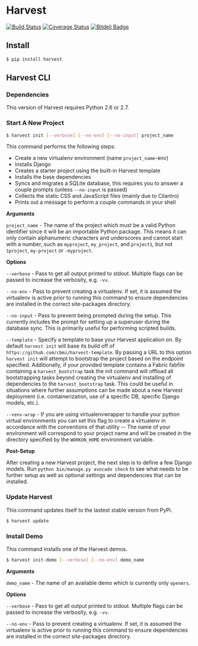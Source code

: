 # Harvest

[![Build Status](https://travis-ci.org/cbmi/harvest.png?branch=master)](https://travis-ci.org/cbmi/harvest) [![Coverage Status](https://img.shields.io/coveralls/cbmi/harvest.svg)](https://coveralls.io/r/cbmi/harvest?branch=master) [![Bitdeli Badge](https://d2weczhvl823v0.cloudfront.net/cbmi/harvest/trend.png)](https://bitdeli.com/free "Bitdeli Badge")

## Install

```bash
$ pip install harvest
```

## Harvest CLI

### Dependencies

This version of Harvest requires Python 2.6 or 2.7.

### Start A New Project

```bash
$ harvest init [--verbose] [--no-env] [--no-input] project_name
```
This command performs the following steps:

- Create a new virtualenv environment (name `project_name`-env)
- Installs Django
- Creates a starter project using the built-in Harvest template
- Installs the base dependencies
- Syncs and migrates a SQLite database, this requires you to answer a couple
prompts (unless `--no-input` is passed)
- Collects the static CSS and JavaScript files (mainly due to Cilantro)
- Prints out a message to perform a couple commands in your shell

**Arguments**

`project_name` - The name of the project which must be a valid Python
identifier since it will be an importable Python package. This means it can
only contain alphanumeric characters and underscores and cannot start with a
number, such as `myproject`, `my_project`, and `project1`, but not `1project`,
`my-project` or `-myproject`.

**Options**

`--verbose` - Pass to get all output printed to stdout. Multiple flags can be
passed to increase the verbosity, e.g. `-vv`.

`--no-env` - Pass to prevent creating a virtualenv. If set, it is assumed the
virtualenv is active prior to running this command to ensure dependencies are
installed in the correct site-packages directory.

`--no-input` - Pass to prevent being prompted during the setup. This
currently includes the prompt for setting up a superuser during the database
sync. This is primarily useful for performing scripted builds.

`--template` - Specify a template to base your Harvest application on. By
default `harvest init` will base its build off of
`https://github.com/cbmi/harvest-template`. By passing a URL to this option
`harvest init` will attempt to bootstrap the project based on the endpoint
specified. Additionally, if your provided template contains a Fabric fabfile
containing a `harvest_bootstrap` task the init command will offload all
bootstrapping tasks beyond creating the virtualenv and installing of
dependencies to the `harvest_bootstrap` task. This could be useful in situations
where further assumptions can be made about a new Harvest deployment
(i.e. containerization, use of a specific DB, specific Django models, etc.).

`--venv-wrap` - If you are using virtualenvwrapper to handle your python virtual
environments you can set this flag to create a virtualenv in accordance with
the conventions of that utility -- The name of your environment will correspond
to your project name and will be created in the directory specified by the
`WORKON_HOME` environment variable.

**Post-Setup**

After creating a new Harvest project, the next step is to define a few Django
models. Run `python bin/manage.py avocado check` to see what needs to be
further setup as well as optional settings and dependencies that can be
installed.

### Update Harvest

This command updates itself to the lastest stable version from PyPi.

```bash
$ harvest update
```

### Install Demo

This command installs one of the Harvest demos.

```bash
$ harvest init-demo [--verbose] [--no-env] demo_name
```

**Arguments**

`demo_name` - The name of an available demo which is currently only `openmrs`.

**Options**

`--verbose` - Pass to get all output printed to stdout. Multiple flags can be
passed to increase the verbosity, e.g. `-vv`.

`--no-env` - Pass to prevent creating a virtualenv. If set, it is assumed the
virtualenv is active prior to running this command to ensure dependencies are
installed in the correct site-packages directory.
